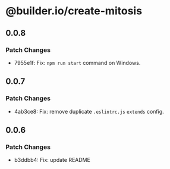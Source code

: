 # @builder.io/create-mitosis

## 0.0.8

### Patch Changes

- 7955e1f: Fix: `npm run start` command on Windows.

## 0.0.7

### Patch Changes

- 4ab3ce8: Fix: remove duplicate `.eslintrc.js` `extends` config.

## 0.0.6

### Patch Changes

- b3ddbb4: Fix: update README
